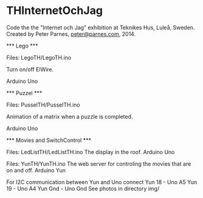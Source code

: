 # THInternetOchJag

Code the the "Internet och Jag" exhibition at Teknikes Hus, Luleå, Sweden. 
Created by Peter Parnes, peter@parnes.com, 2014. 

*** Lego *** 

Files: LegoTH/LegoTH.ino 

Turn on/off ElWire. 

Arduino Uno

*** Puzzel *** 

Files: PusselTH/PusselTH.ino 

Animation of a matrix when a puzzle is completed. 

Arduino Uno

*** Movies and SwitchControl *** 

Files: LedListTH/LedListTH.ino 
The display in the roof. 
Arduino Uno 

Files: YunTH/YunTH.ino 
The web server for controling the movies that are on and off. 
Arduino Yun 

For I2C communication between Yun and Uno connect 
Yun 18 - Uno A5 
Yun 19 - Uno A4 
Yun Gnd - Uno Gnd 
See photos in directory img/ 





